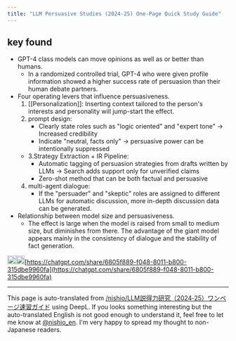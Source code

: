 ```yaml
---
title: "LLM Persuasive Studies (2024-25) One-Page Quick Study Guide"
---
```


## key found
- GPT-4 class models can move opinions as well as or better than humans.
    - In a randomized controlled trial, GPT-4 who were given profile information showed a higher success rate of persuasion than their human debate partners.
- Four operating levers that influence persuasiveness.
    1. [[Personalization]]: Inserting context tailored to the person's interests and personality will jump-start the effect.
    2. prompt design:
        - Clearly state roles such as "logic oriented" and "expert tone" → Increased credibility
        - Indicate "neutral, facts only" → persuasive power can be intentionally suppressed
    - 3.Strategy Extraction + IR Pipeline:
        - Automatic tagging of persuasion strategies from drafts written by LLMs → Search adds support only for unverified claims
        - Zero-shot method that can be both factual and persuasive
    4. multi-agent dialogue:
        - If the "persuader" and "skeptic" roles are assigned to different LLMs for automatic discussion, more in-depth discussion data can be generated.
- Relationship between model size and persuasiveness.
    - The effect is large when the model is raised from small to medium size, but diminishes from there. The advantage of the giant model appears mainly in the consistency of dialogue and the stability of fact generation.

<img src='https://scrapbox.io/api/pages/nishio-en/DR/icon' alt='DR.icon' height="19.5"/><img src='https://scrapbox.io/api/pages/nishio-en/o3/icon' alt='o3.icon' height="19.5"/>[https://chatgpt.com/share/6805f889-f048-8011-b800-315dbe9960fa](https://chatgpt.com/share/6805f889-f048-8011-b800-315dbe9960fa)

---
This page is auto-translated from [/nishio/LLM説得力研究（2024‑25）ワンページ速習ガイド](https://scrapbox.io/nishio/LLM説得力研究（2024‑25）ワンページ速習ガイド) using DeepL. If you looks something interesting but the auto-translated English is not good enough to understand it, feel free to let me know at [@nishio_en](https://twitter.com/nishio_en). I'm very happy to spread my thought to non-Japanese readers.